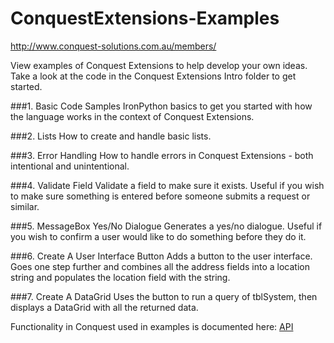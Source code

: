 ConquestExtensions-Examples
===========================

http://www.conquest-solutions.com.au/members/

View examples of Conquest Extensions to help develop your own ideas. Take a look at the code in the Conquest Extensions Intro folder to get started.

###1. Basic Code Samples
IronPython basics to get you started with how the language works in the context of Conquest Extensions.

###2. Lists
How to create and handle basic lists.

###3. Error Handling
How to handle errors in Conquest Extensions - both intentional and unintentional.

###4. Validate Field
Validate a field to make sure it exists. Useful if you wish to make sure something is entered before someone submits a request or similar.

###5. MessageBox Yes/No Dialogue
Generates a yes/no dialogue. Useful if you wish to confirm a user would like to do something before they do it.

###6. Create A User Interface Button
Adds a button to the user interface. Goes one step further and combines all the address fields into a location string and populates the location field with the string.

###7. Create A DataGrid
Uses the button to run a query of tblSystem, then displays a DataGrid with all the returned data.

Functionality in Conquest used in examples is documented here: [API](API.txt)